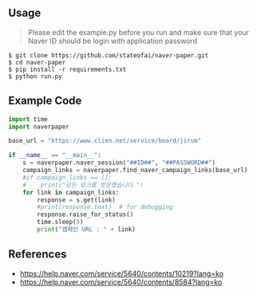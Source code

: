 ## Usage
> Please edit the example.py before you run and make sure that your Naver ID should be login with application password
```
$ git clone https://github.com/stateofai/naver-paper.git
$ cd naver-paper
$ pip install -r requirements.txt
$ python run.py 
```

## Example Code
```python
import time
import naverpaper

base_url = "https://www.clien.net/service/board/jirum"

if __name__ == "__main__":
    s = naverpaper.naver_session("##ID##", "##PASSWORD##")
    campaign_links = naverpaper.find_naver_campaign_links(base_url)
    #if campaign_links == []:
    #    print("모든 링크를 방문했습니다.")
    for link in campaign_links:
        response = s.get(link)
        #print(response.text)  # for debugging
        response.raise_for_status()
        time.sleep(5)
        print("캠페인 URL : " + link)
```

## References
* https://help.naver.com/service/5640/contents/10219?lang=ko
* https://help.naver.com/service/5640/contents/8584?lang=ko
